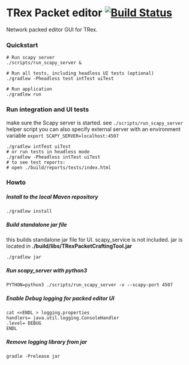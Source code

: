 # TRex Packet editor [![Build Status](https://travis-ci.org/kisel/trex-packet-editor-gui.svg?branch=master)](https://travis-ci.org/kisel/trex-packet-editor-gui)

Network packed editor GUI for TRex.

### Quickstart
    # Run scapy server
    ./scripts/run_scapy_server &
    
    # Run all tests, including headless UI tests (optional) 
    ./gradlew -Pheadless test intTest uiTest
    
    # Run application
    ./gradlew run

### Run integration and UI tests
make sure the Scapy server is started. see `./scripts/run_scapy_server` helper script
you can also specify external server with an environment variable `export SCAPY_SERVER=localhost:4507`

    ./gradlew intTest uiTest
    # or run tests in headless mode
    ./gradlew -Pheadless intTest uiTest
    # to see test reports:
    # open ./build/reports/tests/index.html


### Howto

##### Install to the local Maven repository

    ./gradlew install

##### Build standalone jar file
this builds standalone jar file for UI. scapy_service is not included.
jar is located in **./build/libs/TRexPacketCraftingTool.jar**

    ./gradlew jar

##### Run scapy_server with python3
`PYTHON=python3 ./scripts/run_scapy_server -v --scapy-port 4507`

##### Enable Debug logging for packed editor UI
```
cat <<ENDL > logging.properties
handlers= java.util.logging.ConsoleHandler
.level= DEBUG
ENDL
```

##### Remove logging library from jar

    gradle -Prelease jar

